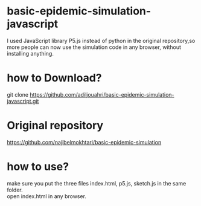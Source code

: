 # basic-epidemic-simulation-javascript
I used JavaScript library P5.js instead of python in the original repository,so more people can now use the simulation code in any browser, without installing anything.

# how to Download?

git clone https://github.com/adiljouahri/basic-epidemic-simulation-javascript.git

# Original repository 
https://github.com/najibelmokhtari/basic-epidemic-simulation
 
 # how to use?
 make sure you put the three files index.html, p5.js, sketch.js in the same folder. <br/>
 open index.html in any browser. 
